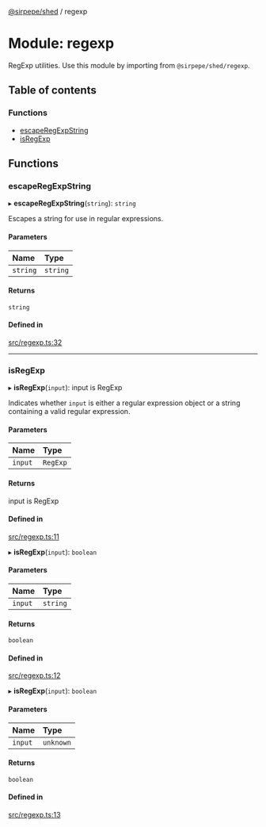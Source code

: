 [@sirpepe/shed](../README.md) / regexp

# Module: regexp

RegExp utilities. Use this module by importing from `@sirpepe/shed/regexp`.

## Table of contents

### Functions

- [escapeRegExpString](regexp.md#escaperegexpstring)
- [isRegExp](regexp.md#isregexp)

## Functions

### escapeRegExpString

▸ **escapeRegExpString**(`string`): `string`

Escapes a string for use in regular expressions.

#### Parameters

| Name | Type |
| :------ | :------ |
| `string` | `string` |

#### Returns

`string`

#### Defined in

[src/regexp.ts:32](https://github.com/SirPepe/shed/blob/caecd83/src/regexp.ts#L32)

___

### isRegExp

▸ **isRegExp**(`input`): input is RegExp

Indicates whether `input` is either a regular expression object or a string
containing a valid regular expression.

#### Parameters

| Name | Type |
| :------ | :------ |
| `input` | `RegExp` |

#### Returns

input is RegExp

#### Defined in

[src/regexp.ts:11](https://github.com/SirPepe/shed/blob/caecd83/src/regexp.ts#L11)

▸ **isRegExp**(`input`): `boolean`

#### Parameters

| Name | Type |
| :------ | :------ |
| `input` | `string` |

#### Returns

`boolean`

#### Defined in

[src/regexp.ts:12](https://github.com/SirPepe/shed/blob/caecd83/src/regexp.ts#L12)

▸ **isRegExp**(`input`): `boolean`

#### Parameters

| Name | Type |
| :------ | :------ |
| `input` | `unknown` |

#### Returns

`boolean`

#### Defined in

[src/regexp.ts:13](https://github.com/SirPepe/shed/blob/caecd83/src/regexp.ts#L13)
